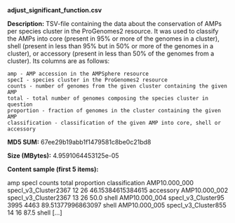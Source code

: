 **adjust_significant_function.csv**

**Description:**	TSV-file containing the data about the conservation of AMPs per species cluster in the
                        ProGenomes2 resource. It was used to classify the AMPs into core (present in 95% or more 
                        of the genomes in a cluster), shell (present in less than 95% but in 50% or more of the
                        genomes in a cluster), or accessory (present in less than 50% of the genomes from a 
                        cluster). Its columns are as follows:

    amp - AMP accession in the AMPSphere resource
    specI - species cluster in the ProGenomes2 resource
    counts - number of genomes from the given cluster containing the given AMP
    total - total number of genomes composing the species cluster in question
    proportion - fraction of genomes in the cluster containing the given AMP
    classification - classification of the given AMP into core, shell or accessory

**MD5 SUM:**	67ee29b19abb1f1479581c8be0c21bd8

**Size (MBytes):**	4.9591064453125e-05

**Content sample (first 5 items):**

amp	specI	counts	total	proportion	classification
AMP10.000_000	specI_v3_Cluster2367	12	26	46.15384615384615	accessory
AMP10.000_002	specI_v3_Cluster2367	13	26	50.0	shell
AMP10.000_004	specI_v3_Cluster95	3995	4463	89.51377996863097	shell
AMP10.000_005	specI_v3_Cluster855	14	16	87.5	shell
[...]
